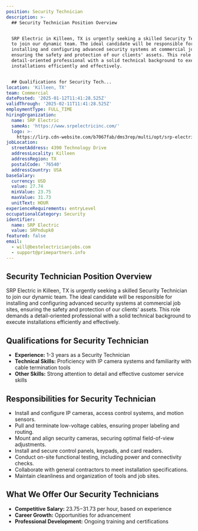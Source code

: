 ```yaml
---
position: Security Technician
description: >-
  ## Security Technician Position Overview


  SRP Electric in Killeen, TX is urgently seeking a skilled Security Technician
  to join our dynamic team. The ideal candidate will be responsible for
  installing and configuring advanced security systems at commercial job sites,
  ensuring the safety and protection of our clients' assets. This role demands a
  detail-oriented professional with a solid technical background to execute
  installations efficiently and effectively.


  ## Qualifications for Security Tech...
location: 'Killeen, TX'
team: Commercial
datePosted: '2025-01-12T11:41:28.525Z'
validThrough: '2025-02-11T11:41:28.525Z'
employmentType: FULL_TIME
hiringOrganization:
  name: SRP Electric
  sameAs: 'https://www.srpelectricinc.com/'
  logo: >-
    https://lirp.cdn-website.com/b7067fab/dms3rep/multi/opt/srp-electric-1920w.png
jobLocation:
  streetAddress: 4390 Technology Drive
  addressLocality: Killeen
  addressRegion: TX
  postalCode: '76540'
  addressCountry: USA
baseSalary:
  currency: USD
  value: 27.74
  minValue: 23.75
  maxValue: 31.73
  unitText: HOUR
experienceRequirements: entryLevel
occupationalCategory: Security
identifier:
  name: SRP Electric
  value: SRPndupk0
featured: false
email:
  - will@bestelectricianjobs.com
  - support@primepartners.info
---
```




## Security Technician Position Overview

SRP Electric in Killeen, TX is urgently seeking a skilled Security Technician to join our dynamic team. The ideal candidate will be responsible for installing and configuring advanced security systems at commercial job sites, ensuring the safety and protection of our clients' assets. This role demands a detail-oriented professional with a solid technical background to execute installations efficiently and effectively.

## Qualifications for Security Technician

- **Experience:** 1-3 years as a Security Technician
- **Technical Skills:** Proficiency with IP camera systems and familiarity with cable termination tools
- **Other Skills:** Strong attention to detail and effective customer service skills

## Responsibilities for Security Technician

- Install and configure IP cameras, access control systems, and motion sensors.
- Pull and terminate low-voltage cables, ensuring proper labeling and routing.
- Mount and align security cameras, securing optimal field-of-view adjustments.
- Install and secure control panels, keypads, and card readers.
- Conduct on-site functional testing, including power and connectivity checks.
- Collaborate with general contractors to meet installation specifications.
- Maintain cleanliness and organization of tools and job sites.

## What We Offer Our Security Technicians

- **Competitive Salary:** $23.75-$31.73 per hour, based on experience
- **Career Growth:** Opportunities for advancement
- **Professional Development:** Ongoing training and certifications